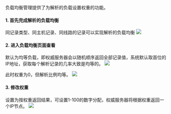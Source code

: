 负载均衡管理提供了为解析的负载设置权重的功能。

#### 1. 首先完成解析的负载均衡
同记录类型、同主机记录、同线路的记录可以实现解析的负载均衡
![](http://imgcache.tce.fsphere.cn/static/mc.qcloudimg.com/static/img/0ac9e0d7eb6589b32caba884b3b53a9b/-.png)

#### 2. 进入负载均衡页面查看
默认为均等负载，即权威服务器会以随机顺序返回全部记录值，系统默认取首位的IP地址，获取每个解析记录的几率大致是均等的。
![](http://imgcache.tce.fsphere.cn/static/mc.qcloudimg.com/static/img/f29830d8d1d2542d9d9db25574d0709f/0.png)

此时权重为0，但解析比例均等。
![](http://imgcache.tce.fsphere.cn/static/mc.qcloudimg.com/static/img/88944591a53eda951ff422a63b83a048/1.png)

#### 3. 修改权重
设置为按权重返回结果，可设置1-100的数字分配，权威服务器将根据权重返回一个IP节点。
![](http://imgcache.tce.fsphere.cn/static/mc.qcloudimg.com/static/img/f1e050c966c068197a562e3be7ce5be1/2.png)
